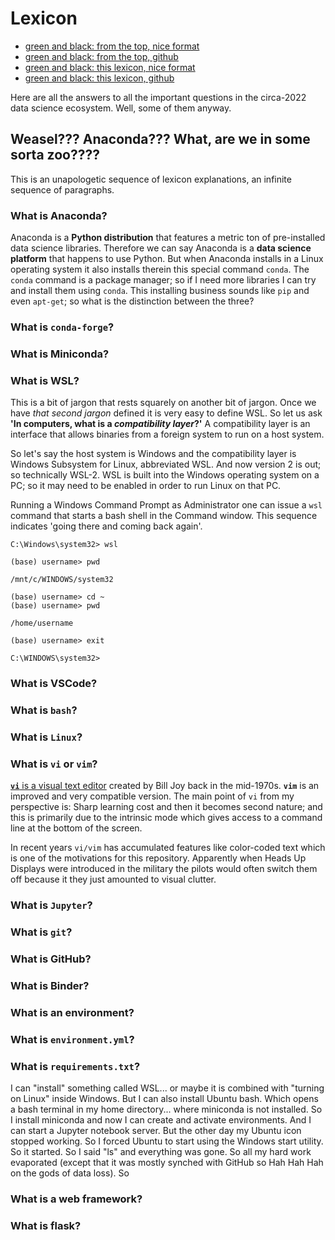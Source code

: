 # Lexicon

- [green and black: from the top, nice format](https://robfatland.github.io/greenandblack)
- [green and black: from the top, github](https://github.com/robfatland/greenandblack/blob/gh-pages/index.md)
- [green and black: this lexicon, nice format](https://robfatland.github.io/greenandblack/lexicon)
- [green and black: this lexicon, github](https://github.com/robfatland/greenandblack/blob/gh-pages/lexicon.md)


Here are all the answers to all the important questions in the circa-2022 data science ecosystem. 
Well, some of them anyway.


## Weasel??? Anaconda???  What, are we in some sorta zoo????


This is an unapologetic sequence of lexicon explanations, an infinite sequence of paragraphs. 


### What is Anaconda?


Anaconda is a **Python distribution** that features a metric ton of pre-installed data science libraries. 
Therefore we can say Anaconda is a **data science platform** that happens to use Python. 
But when Anaconda installs in a Linux operating system it also installs therein this special command `conda`.
The `conda` command is a package manager; so if I need more libraries I can try and install them using
`conda`. This installing business sounds like `pip` and even `apt-get`; so what is the distinction
between the three? 


### What is **`conda-forge`**?


### What is Miniconda? 


### What is WSL?

This is a bit of jargon that rests squarely on another bit of jargon. Once we have *that second jargon*
defined it is very easy to define WSL. So let us ask **'In computers, what is a *compatibility layer*?'**
A compatibility layer is an interface that allows binaries from a foreign system to run on a host 
system. 

So let's say the host system is Windows and the compatibility layer is Windows Subsystem for Linux, 
abbreviated WSL. And now version 2 is out; so technically WSL-2. WSL is built into the Windows operating
system on a PC; so it may need to be enabled in order to run Linux on that PC. 

Running a Windows Command Prompt as Administrator one can issue a `wsl` command that starts a bash shell
in the Command window. This sequence indicates 'going there and coming back again'.

```
C:\Windows\system32> wsl

(base) username> pwd

/mnt/c/WINDOWS/system32

(base) username> cd ~
(base) username> pwd

/home/username

(base) username> exit

C:\WINDOWS\system32>
```

### What is VSCode?


### What is **`bash`**?


### What is **`Linux`**?


### What is **`vi`** or **`vim`**?

[**`vi`** is a visual text editor](https://en.wikipedia.org/wiki/Vi)
created by Bill Joy back in the mid-1970s. **`vim`** is an improved 
and very compatible version. The main point of `vi` from my perspective
is: Sharp learning cost and then it becomes second nature; and this
is primarily due to the intrinsic <escape> mode which gives access
to a command line at the bottom of the screen.
  

In recent years `vi/vim` has accumulated features like color-coded
text which is one of the motivations for this repository. Apparently
when Heads Up Displays were introduced in the military the pilots 
would often switch them off because it they just amounted to visual clutter.



### What is **`Jupyter`**?


### What is **`git`**?


### What is GitHub?


### What is Binder?


### What is an environment?


### What is **`environment.yml`**?


### What is **`requirements.txt`**?


I can "install" something called WSL... or maybe it is combined with "turning on Linux" inside Windows. But I can also install Ubuntu bash. Which opens a bash terminal in my home directory... where miniconda is not installed. So I install miniconda and now I can create and activate environments. And I can start a Jupyter notebook server. But the other day my Ubuntu <start> icon stopped working. So I forced Ubuntu to start using the Windows start utility. So it started. So I said "ls" and everything was gone. So all my hard work evaporated (except that it was mostly synched with GitHub so Hah Hah Hah on the gods of data loss). So 
  
  
  ### What is a web framework?
  
  
  ### What is flask?

